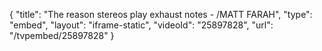 {
    "title": "The reason stereos play exhaust notes - \/MATT FARAH",
    "type": "embed",
    "layout": "iframe-static",
    "videoId": "25897828",
    "url": "\/tvpembed\/25897828"
}